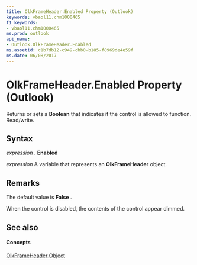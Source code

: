 ```yaml
---
title: OlkFrameHeader.Enabled Property (Outlook)
keywords: vbaol11.chm1000465
f1_keywords:
- vbaol11.chm1000465
ms.prod: outlook
api_name:
- Outlook.OlkFrameHeader.Enabled
ms.assetid: c1b7db12-c949-cbb0-b185-f8969de4e59f
ms.date: 06/08/2017
---
```



# OlkFrameHeader.Enabled Property (Outlook)

Returns or sets a  **Boolean** that indicates if the control is allowed to function. Read/write.


## Syntax

 _expression_ . **Enabled**

 _expression_ A variable that represents an **OlkFrameHeader** object.


## Remarks

The default value is  **False** .

When the control is disabled, the contents of the control appear dimmed.


## See also


#### Concepts


[OlkFrameHeader Object](Outlook.OlkFrameHeader.md)

